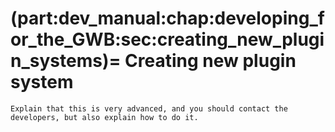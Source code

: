 (part:dev_manual:chap:developing_for_the_GWB:sec:creating_new_plugin_systems)=
Creating new plugin system
==========================

```{todo}
Explain that this is very advanced, and you should contact the developers, but also explain how to do it.
```